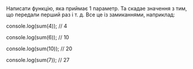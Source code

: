 Написати функцію, яка приймає 1 параметр. Та скадае значення з тим, що передали перший раз і т. д. Все це із замиканнями, наприклад:

console.log(sum(4)); // 4

console.log(sum(6)); // 10

console.log(sum(10)); // 20

console.log(sum(7)); // 27
